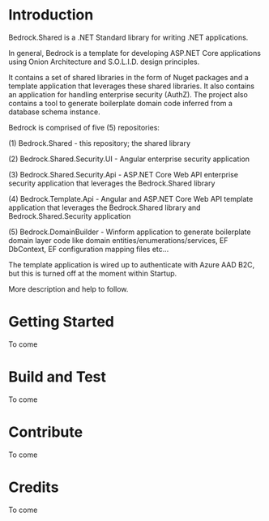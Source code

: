 # Introduction
Bedrock.Shared is a .NET Standard library for writing .NET applications.

In general, Bedrock is a template for developing ASP.NET Core applications using Onion Architecture and S.O.L.I.D. design principles.

It contains a set of shared libraries in the form of Nuget packages and a template application that leverages these shared libraries.  It also contains an application for handling enterprise security (AuthZ).  The project also contains a tool to generate boilerplate domain code inferred from a database schema instance. 

Bedrock is comprised of five (5) repositories:

(1)  Bedrock.Shared -  this repository; the shared library

(2)  Bedrock.Shared.Security.UI -  Angular enterprise security application

(3)  Bedrock.Shared.Security.Api -  ASP.NET Core Web API enterprise security application that leverages the Bedrock.Shared library

(4)  Bedrock.Template.Api -  Angular and ASP.NET Core Web API template application that leverages the Bedrock.Shared library and Bedrock.Shared.Security application

(5)  Bedrock.DomainBuilder - Winform application to generate boilerplate domain layer code like domain entities/enumerations/services, EF DbContext, EF configuration mapping files etc...

The template application is wired up to authenticate with Azure AAD B2C, but this is turned off at the moment within Startup.

More description and help to follow.

# Getting Started
To come

# Build and Test
To come

# Contribute
To come

# Credits
To come
